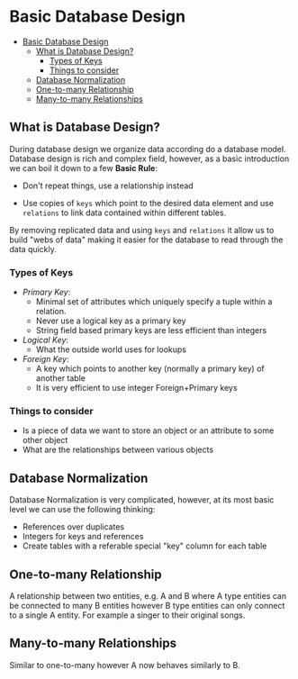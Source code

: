 # Basic Database Design

- [Basic Database Design](#basic-database-design)
  - [What is Database Design?](#what-is-database-design)
    - [Types of Keys](#types-of-keys)
    - [Things to consider](#things-to-consider)
  - [Database Normalization](#database-normalization)
  - [One-to-many Relationship](#one-to-many-relationship)
  - [Many-to-many Relationships](#many-to-many-relationships)

## What is Database Design?

During database design we organize data according do a database model.
Database design is rich and complex field, however, as a basic introduction we
can boil it down to a few **Basic Rule**:

- Don't repeat things, use a relationship instead

- Use copies of `keys` which point to the desired data element and use `relations`
 to link data contained within different tables.

By removing replicated data and using `keys` and `relations` it allow us to
build "webs of data" making it easier for the database to read through the data quickly.

### Types of Keys

* _Primary Key_:
  * Minimal set of attributes which uniquely specify a tuple within a relation.
  * Never use a logical key as a primary key
  * String field based primary keys are less efficient than integers
* _Logical Key_:
  * What the outside world uses for lookups
* _Foreign Key_:
  * A key which points to another key (normally a primary key) of another table
  * It is very efficient to use integer Foreign+Primary keys

### Things to consider

* Is a piece of data we want to store an object or an attribute to some other
  object
* What are the relationships between various objects

## Database Normalization

Database Normalization is very complicated, however, at its most basic level we
can use the following thinking:

* References over duplicates
* Integers for keys and references
* Create tables with a referable special "key" column for each table

## One-to-many Relationship

A relationship between two entities, e.g. A and B where A type entities can be
connected to many B entities however B type entities can only connect to a
single A entity. For example a singer to their original songs.

## Many-to-many Relationships

Similar to one-to-many however A now behaves similarly to B.
